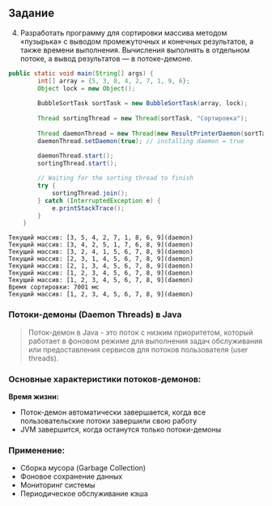 ## Задание
4. Разработать программу для сортировки массива методом «пузырька» с выводом промежуточных и конечных результатов,
   а также времени выполнения. Вычисления выполнять в отдельном потоке, а вывод результатов — в потоке-демоне.

```java
public static void main(String[] args) {
        int[] array = {5, 3, 8, 4, 2, 7, 1, 9, 6};
        Object lock = new Object();
        
        BubbleSortTask sortTask = new BubbleSortTask(array, lock);
        
        Thread sortingThread = new Thread(sortTask, "Сортировка");
        
        Thread daemonThread = new Thread(new ResultPrinterDaemon(sortTask, lock), "Демон");
        daemonThread.setDaemon(true); // installing daemon = true
   
        daemonThread.start();
        sortingThread.start();

        // Waiting for the sorting thread to finish
        try {
            sortingThread.join();
        } catch (InterruptedException e) {
            e.printStackTrace();
        }
    }
```

```text
Текущий массив: [3, 5, 4, 2, 7, 1, 8, 6, 9](daemon)
Текущий массив: [3, 4, 2, 5, 1, 7, 6, 8, 9](daemon)
Текущий массив: [3, 2, 4, 1, 5, 6, 7, 8, 9](daemon)
Текущий массив: [2, 3, 1, 4, 5, 6, 7, 8, 9](daemon)
Текущий массив: [2, 1, 3, 4, 5, 6, 7, 8, 9](daemon)
Текущий массив: [1, 2, 3, 4, 5, 6, 7, 8, 9](daemon)
Текущий массив: [1, 2, 3, 4, 5, 6, 7, 8, 9](daemon)
Время сортировки: 7001 мс
Текущий массив: [1, 2, 3, 4, 5, 6, 7, 8, 9](daemon)
```

### Потоки-демоны (Daemon Threads) в Java
>Поток-демон в Java - это поток с низким приоритетом, который работает в фоновом режиме для выполнения задач 
> обслуживания или предоставления сервисов для потоков пользователя (user threads).


### Основные характеристики потоков-демонов:
**Время жизни:**
- Поток-демон автоматически завершается, когда все пользовательские потоки завершили свою работу
- JVM завершится, когда останутся только потоки-демоны
### Применение:
- Сборка мусора (Garbage Collection)
- Фоновое сохранение данных
- Мониторинг системы
- Периодическое обслуживание кэша